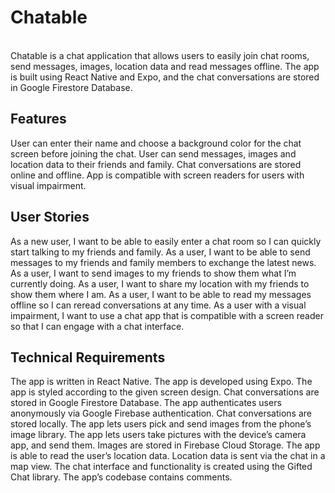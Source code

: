 <h1>Chatable</h1>
<br>
Chatable is a chat application that allows users to easily join chat rooms, send messages, images, location data and read messages offline. The app is built using React Native and Expo, and the chat conversations are stored in Google Firestore Database.
<br>
<h2>Features</h2>
User can enter their name and choose a background color for the chat screen before joining the chat.
User can send messages, images and location data to their friends and family.
Chat conversations are stored online and offline.
App is compatible with screen readers for users with visual impairment.
<br>
<h2>User Stories</h2>
As a new user, I want to be able to easily enter a chat room so I can quickly start talking to my friends and family.
As a user, I want to be able to send messages to my friends and family members to exchange the latest news.
As a user, I want to send images to my friends to show them what I’m currently doing.
As a user, I want to share my location with my friends to show them where I am.
As a user, I want to be able to read my messages offline so I can reread conversations at any time.
As a user with a visual impairment, I want to use a chat app that is compatible with a screen reader so that I can engage with a chat interface.
<br>
<h2>Technical Requirements</h2>
The app is written in React Native.
The app is developed using Expo.
The app is styled according to the given screen design.
Chat conversations are stored in Google Firestore Database.
The app authenticates users anonymously via Google Firebase authentication.
Chat conversations are stored locally.
The app lets users pick and send images from the phone’s image library.
The app lets users take pictures with the device’s camera app, and send them.
Images are stored in Firebase Cloud Storage.
The app is able to read the user’s location data.
Location data is sent via the chat in a map view.
The chat interface and functionality is created using the Gifted Chat library.
The app’s codebase contains comments.